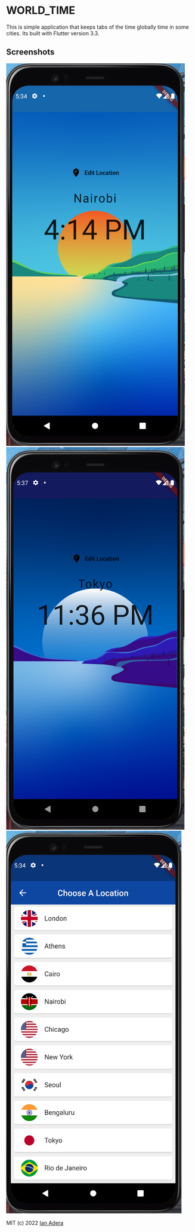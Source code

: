 # WORLD_TIME

This is simple application that keeps tabs of the time globally time in some cities.
Its built with Flutter version 3.3.

## Screenshots

![DayTime Screenshot](https://github.com/Ianodad/world_timer/blob/main/screenshots/Daytime_main.png)
![NightTIme Screenshot](https://github.com/Ianodad/world_timer/blob/main/screenshots/NightTime_main.png)
![Choose Location Screenshot](https://github.com/Ianodad/world_timer/blob/main/screenshots/Choose_location.png)

MIT (c) 2022 [Ian Adera](https://github.com/ianodad)
